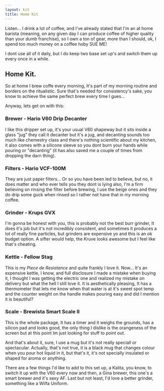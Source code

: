 ```yaml
---
layout: kit
title: Home Kit
---
```



Listen... I drink a lot of coffee, and I've already stated that I'm an at home barista (meaning, on any given day I can produce coffee of higher quality than your dumb franchise), so I own a ton of gear, more than I should, ok, I spend too much money on a coffee hoby SUE ME!

I dont use all of it daily, but I do keep two base set up's and switch them up every once in a while.

## Home Kit.

So at home I brew coffe every morning, It's part of my morning routine and borders on the ritualistic. Sure that's needed for consistency's sake, you know to achieve the same perfect brew every time I gues...

Anyway, lets get on with this:

### Brewer - Hario V60 Drip Decanter

I like this dripper set up, it's your usual V60 shapeway but it sits inside a glass "jug" they call it decanter but it's  a jug, and decanting sounds too much like chemestry class and there's nothing scientific about my kitchen, it also comes with a silicone sleeve so you dont burn your hands while pouring or "decanting" (it has also saved me a couple of times from dropping the darn thing).

### Filters -  Hario VCF-100M

They are just paper filters... Or so you have been led to believe, but no, it does matter and who ever tells you they dont is lying also, I'm a firm believing on rinsing the filter before brewing, I use the beige ones and they do drip some guck when rinsed so I rather not have that in my morning coffee.

### Grinder - Krups GVX

I'm gonna be honest with you, this is probably not the best burr grinder, It does it's job but it's not incredibly consistent, and sometimes it produces a lot of really fine particles, but grinders are expensive yo and this is an ok budget option. A sifter would help, the Kruve looks awesome but I feel like that's cheating.

### Kettle - Fellow Stag

This is my *Piece de Resistance* and quite frankly I love it. Now... It's an expensive kettle, I know, and full disclosure I made a mistake when buying it, I thought I was getting the electric one and realized my mistake on delivery but what the hell I still love it. It is aesthetically pleasing, It has a thermometer that lets me know when that water is at it's sweet spot temp and the counter weight on the handle makes pouring easy and did I mention it is beautiful?

### Scale - Brewista Smart Scale II

This is the whole package, It has a timer and it weighs the grounds, has a silicon pad and looks good, the only thing I dislike is the orangeness of the screen but at this point Im just looking for stuff to point out.


And that's about it, sure, I use a mug but it's not really speciall or spectacular. Actually, that's not true, it is a black mug that changes colour when you pour hot liquid in it, but that's it, it's not specially insulated or shaped for aroma or anything.

There are a few things I'd like to add to this set up, a Kalita, you know, to switch it up with the V60 every now and then, a Gina brewer, this one's a smart brewer and it's sexy AF. Last but not least, I'd love a better grinder, something like a Wilfa Uniform.
